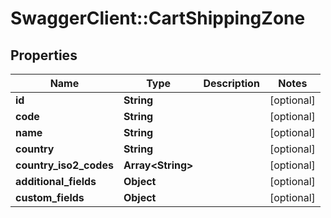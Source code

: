 # SwaggerClient::CartShippingZone

## Properties
Name | Type | Description | Notes
------------ | ------------- | ------------- | -------------
**id** | **String** |  | [optional] 
**code** | **String** |  | [optional] 
**name** | **String** |  | [optional] 
**country** | **String** |  | [optional] 
**country_iso2_codes** | **Array&lt;String&gt;** |  | [optional] 
**additional_fields** | **Object** |  | [optional] 
**custom_fields** | **Object** |  | [optional] 


